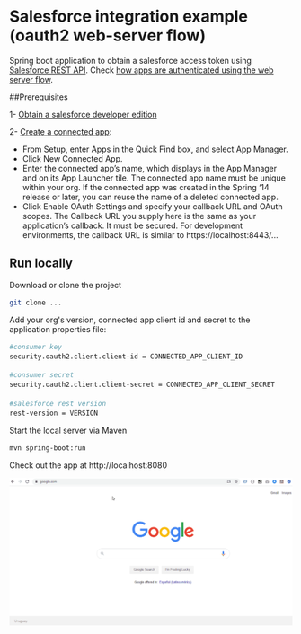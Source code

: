 # Salesforce integration example (oauth2 web-server flow)

Spring boot application to obtain a salesforce access token using [Salesforce REST API](https://developer.salesforce.com/docs/atlas.en-us.api_rest.meta/api_rest/quickstart_oauth.htm). Check [how apps are authenticated using the web server flow](https://developer.salesforce.com/docs/atlas.en-us.api_rest.meta/api_rest/intro_understanding_web_server_oauth_flow.htm).

##Prerequisites

1- [Obtain a salesforce developer edition](https://developer.salesforce.com/signup)

2- [Create a connected app](https://help.salesforce.com/articleView?id=connected_app_create.htm): 

- From Setup, enter Apps in the Quick Find box, and select App Manager.
- Click New Connected App.
- Enter the connected app’s name, which displays in the App Manager and on its App Launcher tile. The connected app name must be unique within your org. If the connected app was created in the Spring ‘14 release or later, you can reuse the name of a deleted connected app.
- Click Enable OAuth Settings and specify your callback URL and OAuth scopes. The Callback URL you supply here is the same as your application’s callback. It must be secured. For development environments, the callback URL is similar to https://localhost:8443/...


## Run locally
Download or clone the project
```bash
git clone ... 
```

Add your org's version, connected app client id and secret to the application properties file:
```bash
#consumer key
security.oauth2.client.client-id = CONNECTED_APP_CLIENT_ID

#consumer secret
security.oauth2.client.client-secret = CONNECTED_APP_CLIENT_SECRET

#salesforce rest version
rest-version = VERSION 
```

Start the local server via Maven
```bash
mvn spring-boot:run
```
Check out the app at http://localhost:8080

![](results.gif)

